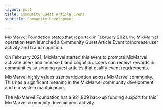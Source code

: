 ```yaml
---
layout: post
title: Community Guest Article Event
subtitle: Community Development 

---
```


MixMarvel Foundation states that reported in February 2021, the MixMarvel operation team launched a Community Guest Article Event to increase user activity and brand cognition. 

On February 2021, MixMarvel started this event to promote MixMarvel activate users and incease brand cognition. Users can receive rewards in communities by sending guest articles that qualify event requirements. 

MixMarvel highly values user participation across MixMarvel community. This has a significant meaning in the MixMarvel community development and ecosystem mantainance. 

The MixMarvel Foundation has a 921,809 back-up funding support for this MixMarvel community development activity. 

